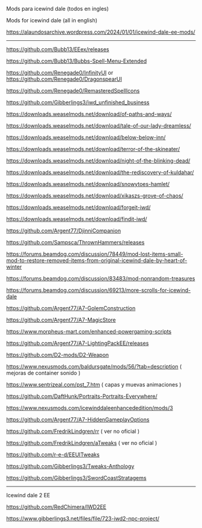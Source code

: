 Mods para icewind dale (todos en ingles)

Mods for icewind dale (all in english)

https://alaundosarchive.wordpress.com/2024/01/01/icewind-dale-ee-mods/

--------------------------------------------------------------------------------------------------------------------------------

https://github.com/Bubb13/EEex/releases

https://github.com/Bubb13/Bubbs-Spell-Menu-Extended

https://github.com/Renegade0/InfinityUI or https://github.com/Renegade0/DragonspearUI

https://github.com/Renegade0/RemasteredSpellIcons

https://github.com/Gibberlings3/iwd_unfinished_business

https://downloads.weaselmods.net/download/of-paths-and-ways/

https://downloads.weaselmods.net/download/tale-of-our-lady-dreamless/

https://downloads.weaselmods.net/download/below-below-inn/

https://downloads.weaselmods.net/download/terror-of-the-skineater/

https://downloads.weaselmods.net/download/night-of-the-blinking-dead/

https://downloads.weaselmods.net/download/the-rediscovery-of-kuldahar/

https://downloads.weaselmods.net/download/snowytoes-hamlet/

https://downloads.weaselmods.net/download/xikaszs-grove-of-chaos/

https://downloads.weaselmods.net/download/forgeit-iwd/

https://downloads.weaselmods.net/download/findit-iwd/

https://github.com/Argent77/DjinniCompanion

https://github.com/Sampsca/ThrownHammers/releases

https://forums.beamdog.com/discussion/78449/mod-lost-items-small-mod-to-restore-removed-items-from-original-icewind-dale-by-heart-of-winter

https://forums.beamdog.com/discussion/83483/mod-nonrandom-treasures 

https://forums.beamdog.com/discussion/69213/more-scrolls-for-icewind-dale

https://github.com/Argent77/A7-GolemConstruction

https://github.com/Argent77/A7-MagicStore

https://www.morpheus-mart.com/enhanced-powergaming-scripts

https://github.com/Argent77/A7-LightingPackEE/releases

https://github.com/D2-mods/D2-Weapon

https://www.nexusmods.com/baldursgate/mods/56/?tab=description ( mejoras de container sonido )

https://www.sentrizeal.com/pst_7.htm ( capas y muevas animaciones )

https://github.com/DaftHunk/Portraits-Portraits-Everywhere/

https://www.nexusmods.com/icewinddaleenhancededition/mods/3

https://github.com/Argent77/A7-HiddenGameplayOptions

https://github.com/FredrikLindgren/rr  ( ver no oficial )

https://github.com/FredrikLindgren/aTweaks ( ver no oficial )

https://github.com/r-e-d/EEUITweaks

https://github.com/Gibberlings3/Tweaks-Anthology

https://github.com/Gibberlings3/SwordCoastStratagems



------------------------------------------------------------------------------------------------------
Icewind dale 2 EE

https://github.com/RedChimera/IWD2EE

https://www.gibberlings3.net/files/file/723-iwd2-npc-project/
